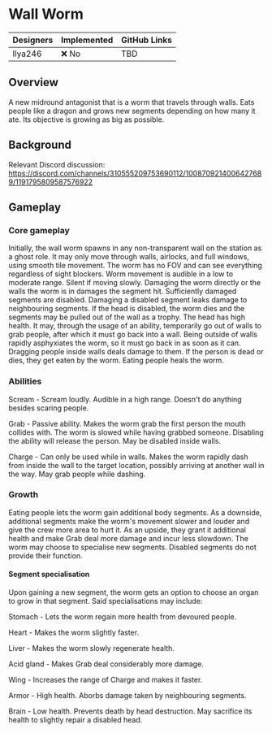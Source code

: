 # Wall Worm

| Designers | Implemented | GitHub Links |
|---|---|---|
| Ilya246 | :x: No | TBD |

## Overview

A new midround antagonist that is a worm that travels through walls. Eats people like a dragon and grows new segments depending on how many it ate. Its objective is growing as big as possible.

## Background

Relevant Discord discussion: https://discord.com/channels/310555209753690112/1008709214006427689/1191795809587576922

## Gameplay

### Core gameplay

Initially, the wall worm spawns in any non-transparent wall on the station as a ghost role.
It may only move through walls, airlocks, and full windows, using smooth tile movement.
The worm has no FOV and can see everything regardless of sight blockers.
Worm movement is audible in a low to moderate range. Silent if moving slowly.
Damaging the worm directly or the walls the worm is in damages the segment hit.
Sufficiently damaged segments are disabled.
Damaging a disabled segment leaks damage to neighbouring segments.
If the head is disabled, the worm dies and the segments may be pulled out of the wall as a trophy.
The head has high health.
It may, through the usage of an ability, temporarily go out of walls to grab people, after which it must go back into a wall.
Being outside of walls rapidly asphyxiates the worm, so it must go back in as soon as it can.
Dragging people inside walls deals damage to them. If the person is dead or dies, they get eaten by the worm.
Eating people heals the worm.

### Abilities

Scream - Scream loudly. Audible in a high range. Doesn't do anything besides scaring people.

Grab - Passive ability. Makes the worm grab the first person the mouth collides with. The worm is slowed while having grabbed someone. Disabling the ability will release the person. May be disabled inside walls.

Charge - Can only be used while in walls. Makes the worm rapidly dash from inside the wall to the target location, possibly arriving at another wall in the way. May grab people while dashing.

### Growth

Eating people lets the worm gain additional body segments.
As a downside, additional segments make the worm's movement slower and louder and give the crew more area to hurt it.
As an upside, they grant it additional health and make Grab deal more damage and incur less slowdown.
The worm may choose to specialise new segments.
Disabled segments do not provide their function.

#### Segment specialisation

Upon gaining a new segment, the worm gets an option to choose an organ to grow in that segment. Said specialisations may include:

Stomach - Lets the worm regain more health from devoured people.

Heart - Makes the worm slightly faster.

Liver - Makes the worm slowly regenerate health.

Acid gland - Makes Grab deal considerably more damage.

Wing - Increases the range of Charge and makes it faster.

Armor - High health. Aborbs damage taken by neighbouring segments.

Brain - Low health. Prevents death by head destruction. May sacrifice its health to slightly repair a disabled head.
